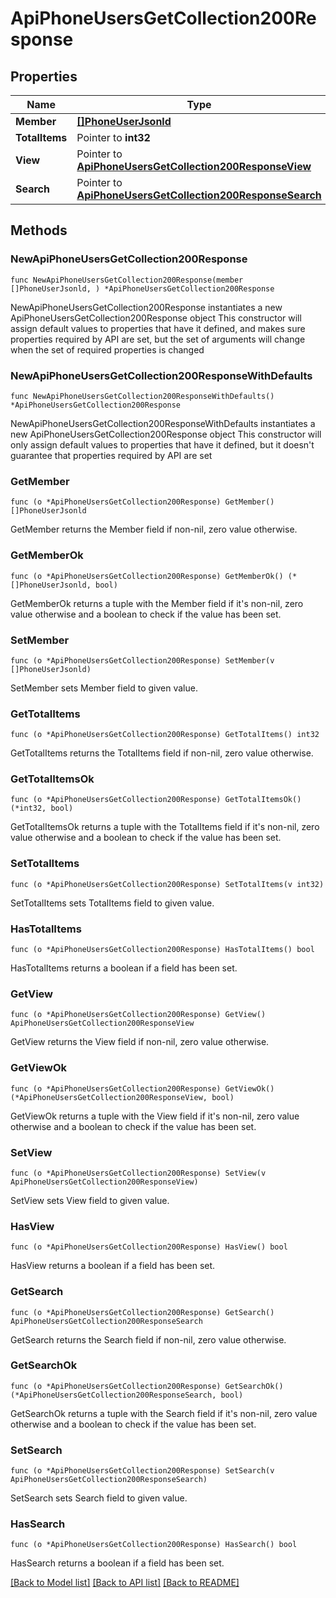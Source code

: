 # ApiPhoneUsersGetCollection200Response

## Properties

Name | Type | Description | Notes
------------ | ------------- | ------------- | -------------
**Member** | [**[]PhoneUserJsonld**](PhoneUserJsonld.md) |  | 
**TotalItems** | Pointer to **int32** |  | [optional] 
**View** | Pointer to [**ApiPhoneUsersGetCollection200ResponseView**](ApiPhoneUsersGetCollection200ResponseView.md) |  | [optional] 
**Search** | Pointer to [**ApiPhoneUsersGetCollection200ResponseSearch**](ApiPhoneUsersGetCollection200ResponseSearch.md) |  | [optional] 

## Methods

### NewApiPhoneUsersGetCollection200Response

`func NewApiPhoneUsersGetCollection200Response(member []PhoneUserJsonld, ) *ApiPhoneUsersGetCollection200Response`

NewApiPhoneUsersGetCollection200Response instantiates a new ApiPhoneUsersGetCollection200Response object
This constructor will assign default values to properties that have it defined,
and makes sure properties required by API are set, but the set of arguments
will change when the set of required properties is changed

### NewApiPhoneUsersGetCollection200ResponseWithDefaults

`func NewApiPhoneUsersGetCollection200ResponseWithDefaults() *ApiPhoneUsersGetCollection200Response`

NewApiPhoneUsersGetCollection200ResponseWithDefaults instantiates a new ApiPhoneUsersGetCollection200Response object
This constructor will only assign default values to properties that have it defined,
but it doesn't guarantee that properties required by API are set

### GetMember

`func (o *ApiPhoneUsersGetCollection200Response) GetMember() []PhoneUserJsonld`

GetMember returns the Member field if non-nil, zero value otherwise.

### GetMemberOk

`func (o *ApiPhoneUsersGetCollection200Response) GetMemberOk() (*[]PhoneUserJsonld, bool)`

GetMemberOk returns a tuple with the Member field if it's non-nil, zero value otherwise
and a boolean to check if the value has been set.

### SetMember

`func (o *ApiPhoneUsersGetCollection200Response) SetMember(v []PhoneUserJsonld)`

SetMember sets Member field to given value.


### GetTotalItems

`func (o *ApiPhoneUsersGetCollection200Response) GetTotalItems() int32`

GetTotalItems returns the TotalItems field if non-nil, zero value otherwise.

### GetTotalItemsOk

`func (o *ApiPhoneUsersGetCollection200Response) GetTotalItemsOk() (*int32, bool)`

GetTotalItemsOk returns a tuple with the TotalItems field if it's non-nil, zero value otherwise
and a boolean to check if the value has been set.

### SetTotalItems

`func (o *ApiPhoneUsersGetCollection200Response) SetTotalItems(v int32)`

SetTotalItems sets TotalItems field to given value.

### HasTotalItems

`func (o *ApiPhoneUsersGetCollection200Response) HasTotalItems() bool`

HasTotalItems returns a boolean if a field has been set.

### GetView

`func (o *ApiPhoneUsersGetCollection200Response) GetView() ApiPhoneUsersGetCollection200ResponseView`

GetView returns the View field if non-nil, zero value otherwise.

### GetViewOk

`func (o *ApiPhoneUsersGetCollection200Response) GetViewOk() (*ApiPhoneUsersGetCollection200ResponseView, bool)`

GetViewOk returns a tuple with the View field if it's non-nil, zero value otherwise
and a boolean to check if the value has been set.

### SetView

`func (o *ApiPhoneUsersGetCollection200Response) SetView(v ApiPhoneUsersGetCollection200ResponseView)`

SetView sets View field to given value.

### HasView

`func (o *ApiPhoneUsersGetCollection200Response) HasView() bool`

HasView returns a boolean if a field has been set.

### GetSearch

`func (o *ApiPhoneUsersGetCollection200Response) GetSearch() ApiPhoneUsersGetCollection200ResponseSearch`

GetSearch returns the Search field if non-nil, zero value otherwise.

### GetSearchOk

`func (o *ApiPhoneUsersGetCollection200Response) GetSearchOk() (*ApiPhoneUsersGetCollection200ResponseSearch, bool)`

GetSearchOk returns a tuple with the Search field if it's non-nil, zero value otherwise
and a boolean to check if the value has been set.

### SetSearch

`func (o *ApiPhoneUsersGetCollection200Response) SetSearch(v ApiPhoneUsersGetCollection200ResponseSearch)`

SetSearch sets Search field to given value.

### HasSearch

`func (o *ApiPhoneUsersGetCollection200Response) HasSearch() bool`

HasSearch returns a boolean if a field has been set.


[[Back to Model list]](../README.md#documentation-for-models) [[Back to API list]](../README.md#documentation-for-api-endpoints) [[Back to README]](../README.md)



